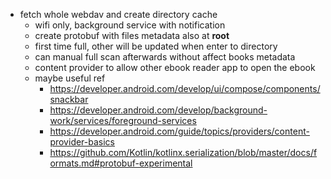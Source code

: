 - fetch whole webdav and create directory cache
  - wifi only, background service with notification
  - create protobuf with files metadata also at **root**
  - first time full, other will be updated when enter to directory
  - can manual full scan afterwards without affect books metadata
  - content provider to allow other ebook reader app to open the ebook
  - maybe useful ref
    - https://developer.android.com/develop/ui/compose/components/snackbar
    - https://developer.android.com/develop/background-work/services/foreground-services
    - https://developer.android.com/guide/topics/providers/content-provider-basics
    - https://github.com/Kotlin/kotlinx.serialization/blob/master/docs/formats.md#protobuf-experimental